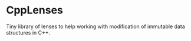 # CppLenses

Tiny library of lenses to help working with modification of immutable data structures in C++.
